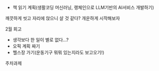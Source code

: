 - 책 읽기 계획(생활코딩 머신러닝, 랭체인으로 LLM기반의 AI서비스 개발하기)

깨끗하게 씻고 자리에 앉으니 살 것 같다? 개운하게 시작해보자

2월 회고
- 생각보다 한 일이 별로 없다...?
- 오픽 계획 짜기
- 헬스장 가기(운동기구 뭐뭐 있는지라도 보고오기!)

주차과제